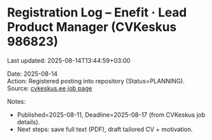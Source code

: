 # Registration Log – Enefit · Lead Product Manager (CVKeskus 986823)

Last updated: 2025-08-14T13:44:59+03:00

Date: 2025-08-14  
Action: Registered posting into repository (Status=PLANNING).  
Source: [cvkeskus.ee job page](https://www.cvkeskus.ee/lead-product-manager-tallinnas-enefit-986823)

Notes:

- Published=2025-08-11, Deadline=2025-08-17 (from CVKeskus job details).
- Next steps: save full text (PDF), draft tailored CV + motivation.
